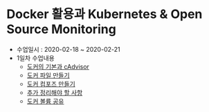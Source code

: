 # Docker 활용과 Kubernetes & Open Source Monitoring

- 수업일시 : 2020-02-18 ~ 2020-02-21
- 1일차 수업내용
  - [도커의 기본과 cAdvisor](Docker.md)
  - [도커 파일 만들기](DockerFile.md)
  - [도커 컴포즈 만들기](DockerCompose.md)
  - [추가 정리해야 할 사항](More.md)
  - [도커 볼륨 공유](PublicVolume.md)

